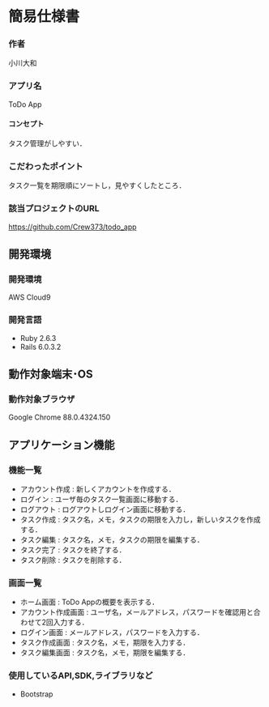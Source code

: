 # 簡易仕様書

### 作者
小川大和
### アプリ名
ToDo App

#### コンセプト
タスク管理がしやすい．

### こだわったポイント
タスク一覧を期限順にソートし，見やすくしたところ．

### 該当プロジェクトのURL
https://github.com/Crew373/todo_app

## 開発環境
### 開発環境
AWS Cloud9

### 開発言語
- Ruby 2.6.3
- Rails 6.0.3.2

## 動作対象端末･OS
### 動作対象ブラウザ
Google Chrome 88.0.4324.150

## アプリケーション機能

### 機能一覧
- アカウント作成 : 新しくアカウントを作成する．
- ログイン : ユーザ毎のタスク一覧画面に移動する．
- ログアウト : ログアウトしログイン画面に移動する．
- タスク作成 : タスク名，メモ，タスクの期限を入力し，新しいタスクを作成する．
- タスク編集 : タスク名，メモ，タスクの期限を編集する．
- タスク完了 : タスクを終了する．
- タスク削除 : タスクを削除する．

### 画面一覧
- ホーム画面 : ToDo Appの概要を表示する．
- アカウント作成画面 : ユーザ名，メールアドレス，パスワードを確認用と合わせて2回入力する．
- ログイン画面 : メールアドレス，パスワードを入力する．
- タスク作成画面 : タスク名，メモ，期限を入力する．
- タスク編集画面 : タスク名，メモ，期限を編集する．

### 使用しているAPI,SDK,ライブラリなど
- Bootstrap
